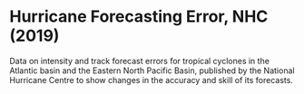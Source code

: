 # Hurricane Forecasting Error, NHC (2019)

Data on intensity and track forecast errors for tropical cyclones in the Atlantic basin and the Eastern North Pacific Basin, published by the National Hurricane Centre to show changes in the accuracy and skill of its forecasts.